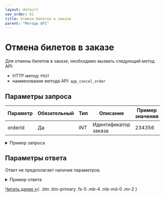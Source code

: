 ```yaml
---
layout: default
nav_order: 61
title: Отмена билетов в заказе
parent: "Методы API"
---
```


# Отмена билетов в заказе

Для отмены билетов в заказе, необходимо вызвать следующий метод API:

- HTTP метод: `POST`
- наименование метода API: `app_cancel_order`


## Параметры запроса

| Параметр  | Обязательный | Тип         | Описание                         | Пример значения                |
|-----------|--------------|-------------|----------------------------------|--------------------------------|
| orderId   | Да           | INT         | Идентификатор заказа             | 234356                         |


<details>
  <summary>Пример запроса</summary>
<section markdown="1">
``` json
{
    "message": {
        "head": {
            "type": "app_cancel_order",
            "languageId": "ru",
            "phone": "+72348544565",
            "terminalId": "bus_d23bcd26b59741a",
            "time": "2022-04-22 10:35:31 +03:00"
        },
        "body": {
            "orderId": 645896
        }
    }
}
```
</section>
</details>


## Параметры ответа

Ответ не предполагает наличие параметров.


<details>
  <summary>Пример ответа</summary>
<section markdown="1">
``` json
{
    "message": {
        "head": {
            "resultCode": 0,
            "resultMessage": "OK"
        }
    }
}
```
</section>
</details>


[Читать далее &raquo;](/docs/methods/app_get_businessaccount/){: .btn .btn-primary .fs-5 .mb-4 .mb-md-0 .mr-2 }
